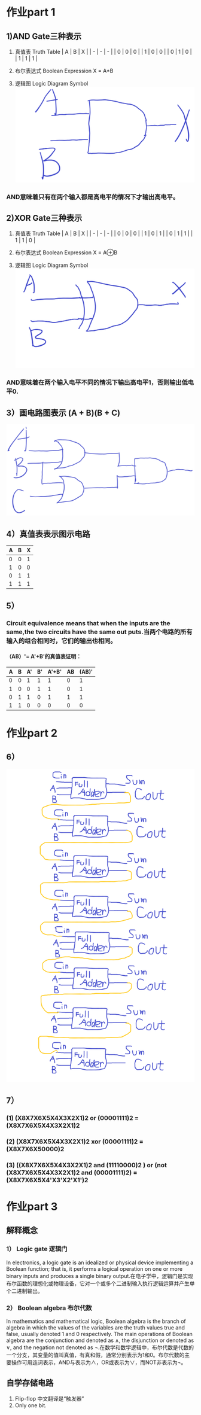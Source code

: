 # 作业part 1
## 1)AND Gate三种表示
 1. 真值表 Truth Table
 | A | B | X | 
 | - | - | - | 
 | 0 | 0 | 0 | 
 | 1 | 0 | 0 | 
 | 0 | 1 | 0 |
 | 1 | 1 | 1 |

 2. 布尔表达式 Boolean Expression
 X = A*B

 3. 逻辑图 Logic Diagram Symbol
![](images/AND逻辑图1.png)
### AND意味着只有在两个输入都是高电平的情况下才输出高电平。
## 2)XOR Gate三种表示
1. 真值表 Truth Table
 | A | B | X | 
 | - | - | - | 
 | 0 | 0 | 0 | 
 | 1 | 0 | 1 | 
 | 0 | 1 | 1 |
 | 1 | 1 | 0 |

 2. 布尔表达式 Boolean Expression
 X = A⊕B

 3. 逻辑图 Logic Diagram Symbol
![](images/XOR逻辑图1.png)
### AND意味着在两个输入电平不同的情况下输出高电平1，否则输出低电平0.
## 3）画电路图表示 (A + B)(B + C)
![](images/(A+B)(B+C)1.png)
## 4）真值表表示图示电路
 | A | B | X | 
 | -- | -- | -- | 
 | 0 | 0 | 1 | 
 | 1 | 0 | 0 | 
 | 0 | 1 | 1 |
 | 1 | 1 | 1 |
## 5）
### Circuit equivalence means that when the inputs are the same,the two circuits have the same out puts.当两个电路的所有输入的组合相同时，它们的输出也相同。
 #### （AB）'= A'+B'的真值表证明：
 | A | B | A' | B' | A'+B' | AB | (AB)' |
 | -- | -- | -- | -- | -- | -- | -- |
 | 0 | 0 | 1 | 1 | 1 | 0 | 1 |
 | 1 | 0 | 0 | 1 | 1 | 0 | 1 |
 | 0 | 1 | 1 | 0 | 1 | 1 | 1 |
 | 1 | 1 | 0 | 0 | 0 | 0 | 0 |
 # 作业part 2

 ## 6）
 ![](images/八位电路1.png)

 ## 7）
### (1) (X8X7X6X5X4X3X2X1)2 or (00001111)2 = (X8X7X6X5X4X3X2X1)2
### (2) (X8X7X6X5X4X3X2X1)2 xor (00001111)2 = (X8X7X6X50000)2
### (3) ((X8X7X6X5X4X3X2X1)2 and (11110000)2 ) or (not (X8X7X6X5X4X3X2X1)2 and (00001111)2) = (X8X7X6X5X4'X3'X2'X1')2

# 作业part 3
## 解释概念
### 1） Logic gate 逻辑门
In electronics, a logic gate is an idealized or physical device implementing a Boolean function; that is, it performs a logical operation on one or more binary inputs and produces a single binary output.在电子学中，逻辑门是实现布尔函数的理想化或物理设备，它对一个或多个二进制输入执行逻辑运算并产生单个二进制输出。
### 2） Boolean algebra 布尔代数
In mathematics and mathematical logic, Boolean algebra is the branch of algebra in which the values of the variables are the truth values true and false, usually denoted 1 and 0 respectively. The main operations of Boolean algebra are the conjunction and denoted as ∧, the disjunction or denoted as ∨, and the negation not denoted as ¬.在数学和数学逻辑中，布尔代数是代数的一个分支，其变量的值叫真值，有真和假，通常分别表示为1和0。布尔代数的主要操作可用连词表示，AND与表示为∧，OR或表示为∨，而NOT非表示为¬。
## 自学存储电路
1. Flip-flop 中文翻译是“触发器”
2. Only one bit.
